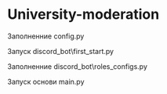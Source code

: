# University-moderation

Заполненние config.py

Запуск discord_bot\first_start.py

Заполненние discord_bot\roles_configs.py

Запуск основи main.py
